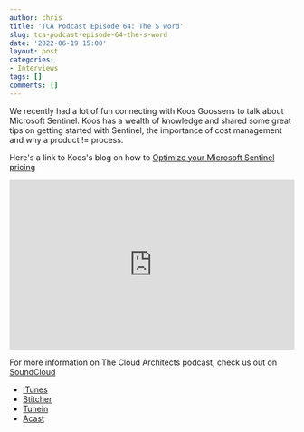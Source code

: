 ```yaml
---
author: chris
title: 'TCA Podcast Episode 64: The S word'
slug: tca-podcast-episode-64-the-s-word
date: '2022-06-19 15:00'
layout: post
categories:
- Interviews
tags: []
comments: []
---
```

We recently had a lot of fun connecting with Koos Goossens to talk about Microsoft Sentinel. Koos has a wealth of knowledge and shared some great tips on getting started with Sentinel, the importance of cost management and why a product != process.

Here's a link to Koos's blog on how to [Optimize your Microsoft Sentinel pricing](https://medium.com/wortell/optimize-microsoft-sentinel-pricing-ca9901840b75)

<p><iframe width="100%" height="300" scrolling="no" frameborder="no" allow="autoplay" src="https://w.soundcloud.com/player/?url=https%3A//api.soundcloud.com/tracks/1290734182&color=%23ff5500&auto_play=false&hide_related=false&show_comments=true&show_user=true&show_reposts=false&show_teaser=true&visual=true"></iframe></p>

For more information on The Cloud Architects podcast, check us out on [SoundCloud](https://soundcloud.com/thecloudarchitects/)

*   [iTunes](https://itunes.apple.com/us/podcast/the-cloud-architects-podcast/id1264479296?mt=2)
*   [Stitcher](https://www.stitcher.com/podcast/the-cloud-architects/the-cloud-achitects)
*   [Tunein](https://tunein.com/radio/The-Cloud-Architects-Podcast-p1026315/)
*   [Acast](https://www.acast.com/thecloudarchitectspodcast)
